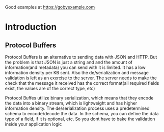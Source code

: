 Good examples at https://gobyexample.com

# Introduction 
## Protocol Buffers

Protocol Buffers is an alternative to sending data with JSON and HTTP. But the problem is that JSON is just a string and and the amount of information(and metadata) you can send with it is limited. It has a low information density per KB sent. Also the de/serialization and message validation is left as an exercise to the server. The server needs to make the check that the message it received has the correct format(all required fields exist, the values are of the correct type, etc)

Protocol Buffes utilize binary serialization, which means that they encode the data into a binary stream, which is lightweight and has higher information density.
The de/serialization process uses a predetermined schema to encode/decode the data. In the schema, you can define the data type of a field, if it is optional, etc. So you dont have to bake the validation inside your application logic
